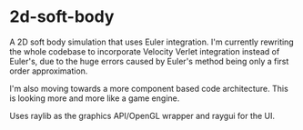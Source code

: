 # 2d-soft-body
A 2D soft body simulation that uses Euler integration. I'm currently rewriting the whole codebase to incorporate Velocity Verlet integration instead of Euler's, due to the huge errors caused by Euler's method being only a first order approximation.

I'm also moving towards a more component based code architecture. This is looking more and more like a game engine.

Uses raylib as the graphics API/OpenGL wrapper and raygui for the UI.
